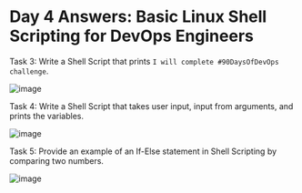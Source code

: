 
# Day 4 Answers: Basic Linux Shell Scripting for DevOps Engineers


Task 3: Write a Shell Script that prints `I will complete #90DaysOfDevOps challenge`.

![image](https://github.com/Bhavin213/90DaysOfDevOps/blob/master/2024/day04/image/task%203.png)

Task 4: Write a Shell Script that takes user input, input from arguments, and prints the variables.

![image](https://github.com/Bhavin213/90DaysOfDevOps/blob/master/2024/day04/image/task%204.png)

Task 5: Provide an example of an If-Else statement in Shell Scripting by comparing two numbers.

![image](https://github.com/Bhavin213/90DaysOfDevOps/blob/master/2024/day04/image/task%205.png)
